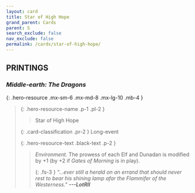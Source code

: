 ```yaml
---
layout: card
title: Star of High Hope
grand_parent: Cards
parent: S
search_exclude: false
nav_exclude: false
permalink: /cards/star-of-high-hope/
---
```


## PRINTINGS


### _Middle-earth: The Dragons_

{: .hero-resource .mx-sm-6 .mx-md-8 .mx-lg-10 .mb-4 }
> {: .hero-resource-name .p-1 .pl-2 }
> > <div class="card-mp"></div>
> > <div class="card-name">Star of High Hope</div>
>
> {: .card-classification .pr-2 }
> Long-event
>
> {: .hero-resource-text .black-text .p-2 }
> > _Environment._ The prowess of each Elf and Dunadan is modified by +1 (by +2 if _Gates of Morning_ is in play).   
> > 
> > {: .fs-3 } 
> > _“...ever still a herald on an errand that should never rest to bear his shining lamp afar the Flammifer of the Westerness."_ ***---&#65279;LotRII*** 
> 
